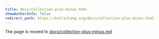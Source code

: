 ```yaml
---
title: docs/collection-plus-minus.html
showAuthorInfo: false
redirect_path: https://kotlinlang.org/docs/collection-plus-minus.html
---
```


The page is moved to [docs/collection-plus-minus.md](docs/collection-plus-minus.md)
